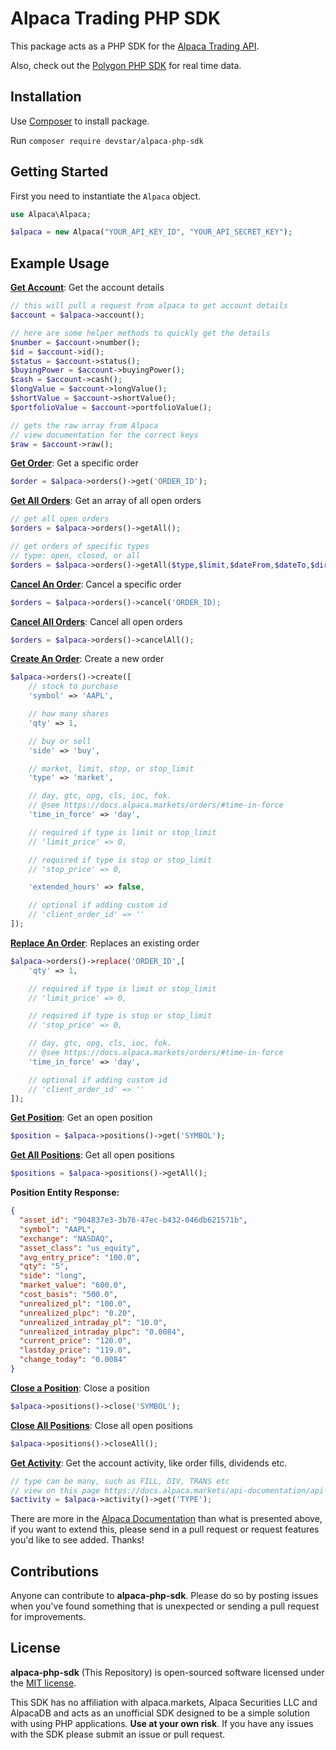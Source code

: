 # Alpaca Trading PHP SDK

This package acts as a PHP SDK for the [Alpaca Trading API](https://docs.alpaca.markets/).

Also, check out the [Polygon PHP SDK](https://github.com/tmarois/polygon-php-sdk) for real time data.

## Installation

Use [Composer](http://getcomposer.org/) to install package.

Run `composer require devstar/alpaca-php-sdk`

## Getting Started

First you need to instantiate the `Alpaca` object.

```php
use Alpaca\Alpaca;

$alpaca = new Alpaca("YOUR_API_KEY_ID", "YOUR_API_SECRET_KEY");
```

## Example Usage

**[Get Account](https://docs.alpaca.markets/api-documentation/api-v2/account/)**: Get the account details

```php
// this will pull a request from alpaca to get account details
$account = $alpaca->account();

// here are some helper methods to quickly get the details
$number = $account->number();
$id = $account->id();
$status = $account->status();
$buyingPower = $account->buyingPower();
$cash = $account->cash();
$longValue = $account->longValue();
$shortValue = $account->shortValue();
$portfolioValue = $account->portfolioValue();

// gets the raw array from Alpaca
// view documentation for the correct keys
$raw = $account->raw();
```

**[Get Order](https://docs.alpaca.markets/api-documentation/api-v2/orders/#order-entity)**: Get a specific order

```php
$order = $alpaca->orders()->get('ORDER_ID');
```

**[Get All Orders](https://docs.alpaca.markets/api-documentation/api-v2/orders/#order-entity)**: Get an array of all open orders

```php
// get all open orders
$orders = $alpaca->orders()->getAll();

// get orders of specific types
// type: open, closed, or all
$orders = $alpaca->orders()->getAll($type,$limit,$dateFrom,$dateTo,$direction);
```

**[Cancel An Order](https://docs.alpaca.markets/api-documentation/api-v2/orders/#cancel-all-orders)**: Cancel a specific order

```php
$orders = $alpaca->orders()->cancel('ORDER_ID);
```

**[Cancel All Orders](https://docs.alpaca.markets/api-documentation/api-v2/orders/#cancel-all-orders)**: Cancel all open orders

```php
$orders = $alpaca->orders()->cancelAll();
```

**[Create An Order](https://docs.alpaca.markets/api-documentation/api-v2/orders/#request-a-new-order)**: Create a new order

```php
$alpaca->orders()->create([
    // stock to purchase
    'symbol' => 'AAPL',

    // how many shares
    'qty' => 1,

    // buy or sell
    'side' => 'buy',

    // market, limit, stop, or stop_limit
    'type' => 'market',

    // day, gtc, opg, cls, ioc, fok.
    // @see https://docs.alpaca.markets/orders/#time-in-force
    'time_in_force' => 'day',

    // required if type is limit or stop_limit
    // 'limit_price' => 0,

    // required if type is stop or stop_limit
    // 'stop_price' => 0,

    'extended_hours' => false,

    // optional if adding custom id
    // 'client_order_id' => ''
]);
```

**[Replace An Order](https://docs.alpaca.markets/api-documentation/api-v2/orders/#replace-an-order)**: Replaces an existing order

```php
$alpaca->orders()->replace('ORDER_ID',[
    'qty' => 1,

    // required if type is limit or stop_limit
    // 'limit_price' => 0,

    // required if type is stop or stop_limit
    // 'stop_price' => 0,

    // day, gtc, opg, cls, ioc, fok.
    // @see https://docs.alpaca.markets/orders/#time-in-force
    'time_in_force' => 'day',

    // optional if adding custom id
    // 'client_order_id' => ''
]);
```

**[Get Position](https://docs.alpaca.markets/api-documentation/api-v2/orders/#get-open-positions)**: Get an open position

```php
$position = $alpaca->positions()->get('SYMBOL');
```

**[Get All Positions](https://docs.alpaca.markets/api-documentation/api-v2/orders/#get-an-open-position)**: Get all open positions

```php
$positions = $alpaca->positions()->getAll();
```

**Position Entity Response:**

```json
{
  "asset_id": "904837e3-3b76-47ec-b432-046db621571b",
  "symbol": "AAPL",
  "exchange": "NASDAQ",
  "asset_class": "us_equity",
  "avg_entry_price": "100.0",
  "qty": "5",
  "side": "long",
  "market_value": "600.0",
  "cost_basis": "500.0",
  "unrealized_pl": "100.0",
  "unrealized_plpc": "0.20",
  "unrealized_intraday_pl": "10.0",
  "unrealized_intraday_plpc": "0.0084",
  "current_price": "120.0",
  "lastday_price": "119.0",
  "change_today": "0.0084"
}
```

**[Close a Position](https://docs.alpaca.markets/api-documentation/api-v2/orders/#close-a-position)**: Close a position

```php
$alpaca->positions()->close('SYMBOL');
```

**[Close All Positions](https://docs.alpaca.markets/api-documentation/api-v2/orders/#close-a-position)**: Close all open positions

```php
$alpaca->positions()->closeAll();
```


**[Get Activity](https://docs.alpaca.markets/api-documentation/api-v2/account-activities/)**: Get the account activity, like order fills, dividends etc.

```php
// type can be many, such as FILL, DIV, TRANS etc
// view on this page https://docs.alpaca.markets/api-documentation/api-v2/account-activities/
$activity = $alpaca->activity()->get('TYPE');
```

There are more in the [Alpaca Documentation](https://docs.alpaca.markets/) than what is presented above, if you want to extend this, please send in a pull request or request features you'd like to see added. Thanks!

## Contributions

Anyone can contribute to **alpaca-php-sdk**. Please do so by posting issues when you've found something that is unexpected or sending a pull request for improvements.

## License

**alpaca-php-sdk** (This Repository) is open-sourced software licensed under the [MIT license](https://opensource.org/licenses/MIT).

This SDK has no affiliation with alpaca.markets, Alpaca Securities LLC and AlpacaDB and acts as an unofficial SDK designed to be a simple solution with using PHP applications. **Use at your own risk**. If you have any issues with the SDK please submit an issue or pull request.
 